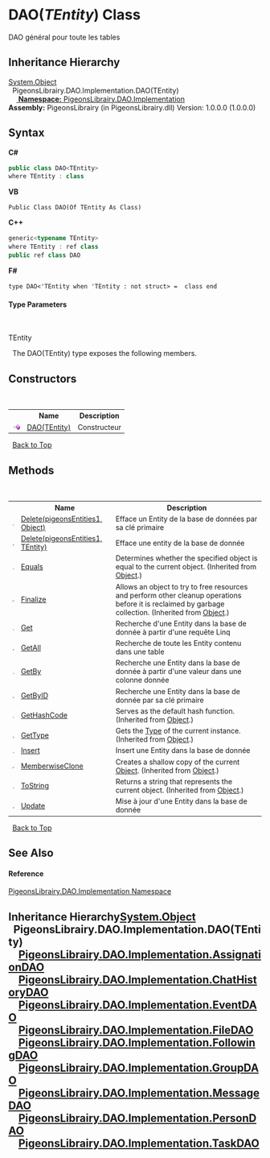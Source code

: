 # DAO(*TEntity*) Class
 

DAO général pour toute les tables


## Inheritance Hierarchy
<a href="http://msdn2.microsoft.com/en-us/library/e5kfa45b" target="_blank">System.Object</a><br />&nbsp;&nbsp;PigeonsLibrairy.DAO.Implementation.DAO(TEntity)<br />&nbsp;&nbsp;&nbsp;&nbsp;<a href="#inheritance-hierarchy" />
**Namespace:**&nbsp;<a href="2adb8d34-aa58-66ac-cc9e-6d985aed23d8">PigeonsLibrairy.DAO.Implementation</a><br />**Assembly:**&nbsp;PigeonsLibrairy (in PigeonsLibrairy.dll) Version: 1.0.0.0 (1.0.0.0)

## Syntax

**C#**<br />
``` C#
public class DAO<TEntity>
where TEntity : class

```

**VB**<br />
``` VB
Public Class DAO(Of TEntity As Class)
```

**C++**<br />
``` C++
generic<typename TEntity>
where TEntity : ref class
public ref class DAO
```

**F#**<br />
``` F#
type DAO<'TEntity when 'TEntity : not struct> =  class end
```


#### Type Parameters
&nbsp;<dl><dt>TEntity</dt><dd /></dl>&nbsp;
The DAO(TEntity) type exposes the following members.


## Constructors
&nbsp;<table><tr><th></th><th>Name</th><th>Description</th></tr><tr><td>![Public method](media/pubmethod.gif "Public method")</td><td><a href="bb9d2381-6d48-918d-5022-01e7f1d96246">DAO(TEntity)</a></td><td>
Constructeur</td></tr></table>&nbsp;
<a href="#dao(*tentity*)-class">Back to Top</a>

## Methods
&nbsp;<table><tr><th></th><th>Name</th><th>Description</th></tr><tr><td>![Public method](media/pubmethod.gif "Public method")</td><td><a href="9042cb0e-7cc9-d30f-4705-7f50c8f2b3b3">Delete(pigeonsEntities1, Object)</a></td><td>
Efface un Entity de la base de données par sa clé primaire</td></tr><tr><td>![Public method](media/pubmethod.gif "Public method")</td><td><a href="38ef33d0-9ccb-2e55-30cf-c9f9f9c4538f">Delete(pigeonsEntities1, TEntity)</a></td><td>
Efface une entity de la base de donnée</td></tr><tr><td>![Public method](media/pubmethod.gif "Public method")</td><td><a href="http://msdn2.microsoft.com/en-us/library/bsc2ak47" target="_blank">Equals</a></td><td>
Determines whether the specified object is equal to the current object.
 (Inherited from <a href="http://msdn2.microsoft.com/en-us/library/e5kfa45b" target="_blank">Object</a>.)</td></tr><tr><td>![Protected method](media/protmethod.gif "Protected method")</td><td><a href="http://msdn2.microsoft.com/en-us/library/4k87zsw7" target="_blank">Finalize</a></td><td>
Allows an object to try to free resources and perform other cleanup operations before it is reclaimed by garbage collection.
 (Inherited from <a href="http://msdn2.microsoft.com/en-us/library/e5kfa45b" target="_blank">Object</a>.)</td></tr><tr><td>![Public method](media/pubmethod.gif "Public method")</td><td><a href="0401a787-fa05-73ca-ebb6-be2451b8a48d">Get</a></td><td>
Recherche d'une Entity dans la base de donnée à partir d'une requête Linq</td></tr><tr><td>![Public method](media/pubmethod.gif "Public method")</td><td><a href="df0123fc-fba0-67de-5427-348f886f5daf">GetAll</a></td><td>
Recherche de toute les Entity contenu dans une table</td></tr><tr><td>![Public method](media/pubmethod.gif "Public method")</td><td><a href="988f777c-7061-6c73-8500-5e7cc2a7f6ae">GetBy</a></td><td>
Recherche une Entity dans la base de donnée à partir d'une valeur dans une colonne donnée</td></tr><tr><td>![Public method](media/pubmethod.gif "Public method")</td><td><a href="33bca930-5c46-979e-6a6e-cb81436ac704">GetByID</a></td><td>
Recherche une Entity dans la base de donnée par sa clé primaire</td></tr><tr><td>![Public method](media/pubmethod.gif "Public method")</td><td><a href="http://msdn2.microsoft.com/en-us/library/zdee4b3y" target="_blank">GetHashCode</a></td><td>
Serves as the default hash function.
 (Inherited from <a href="http://msdn2.microsoft.com/en-us/library/e5kfa45b" target="_blank">Object</a>.)</td></tr><tr><td>![Public method](media/pubmethod.gif "Public method")</td><td><a href="http://msdn2.microsoft.com/en-us/library/dfwy45w9" target="_blank">GetType</a></td><td>
Gets the <a href="http://msdn2.microsoft.com/en-us/library/42892f65" target="_blank">Type</a> of the current instance.
 (Inherited from <a href="http://msdn2.microsoft.com/en-us/library/e5kfa45b" target="_blank">Object</a>.)</td></tr><tr><td>![Public method](media/pubmethod.gif "Public method")</td><td><a href="05ba5105-2084-e31c-b2b0-070bd3b9ba0f">Insert</a></td><td>
Insert une Entity dans la base de donnée</td></tr><tr><td>![Protected method](media/protmethod.gif "Protected method")</td><td><a href="http://msdn2.microsoft.com/en-us/library/57ctke0a" target="_blank">MemberwiseClone</a></td><td>
Creates a shallow copy of the current <a href="http://msdn2.microsoft.com/en-us/library/e5kfa45b" target="_blank">Object</a>.
 (Inherited from <a href="http://msdn2.microsoft.com/en-us/library/e5kfa45b" target="_blank">Object</a>.)</td></tr><tr><td>![Public method](media/pubmethod.gif "Public method")</td><td><a href="http://msdn2.microsoft.com/en-us/library/7bxwbwt2" target="_blank">ToString</a></td><td>
Returns a string that represents the current object.
 (Inherited from <a href="http://msdn2.microsoft.com/en-us/library/e5kfa45b" target="_blank">Object</a>.)</td></tr><tr><td>![Public method](media/pubmethod.gif "Public method")</td><td><a href="2b5810cf-fbfc-08af-0d0a-55103e30cf98">Update</a></td><td>
Mise à jour d'une Entity dans la base de donnée</td></tr></table>&nbsp;
<a href="#dao(*tentity*)-class">Back to Top</a>

## See Also


#### Reference
<a href="2adb8d34-aa58-66ac-cc9e-6d985aed23d8">PigeonsLibrairy.DAO.Implementation Namespace</a><br />

## Inheritance Hierarchy<a href="http://msdn2.microsoft.com/en-us/library/e5kfa45b" target="_blank">System.Object</a><br />&nbsp;&nbsp;PigeonsLibrairy.DAO.Implementation.DAO(TEntity)<br />&nbsp;&nbsp;&nbsp;&nbsp;<a href="4d30f831-e2f5-48e3-c7b6-b421aa141686">PigeonsLibrairy.DAO.Implementation.AssignationDAO</a><br />&nbsp;&nbsp;&nbsp;&nbsp;<a href="0f7bbfcd-66be-c0b8-a487-b0332ce9ca2e">PigeonsLibrairy.DAO.Implementation.ChatHistoryDAO</a><br />&nbsp;&nbsp;&nbsp;&nbsp;<a href="1a11cfaf-b79e-4f8f-a603-52f62fa8b3c8">PigeonsLibrairy.DAO.Implementation.EventDAO</a><br />&nbsp;&nbsp;&nbsp;&nbsp;<a href="5aca066a-eae4-e6f3-a4ff-3e45e51faabd">PigeonsLibrairy.DAO.Implementation.FileDAO</a><br />&nbsp;&nbsp;&nbsp;&nbsp;<a href="3faf33b6-a9e3-54b7-6b22-a2028f77f43b">PigeonsLibrairy.DAO.Implementation.FollowingDAO</a><br />&nbsp;&nbsp;&nbsp;&nbsp;<a href="208a271d-39cc-be02-9d53-8c14ac312c0c">PigeonsLibrairy.DAO.Implementation.GroupDAO</a><br />&nbsp;&nbsp;&nbsp;&nbsp;<a href="7ed34abd-8f06-5082-2f7b-6059b0331898">PigeonsLibrairy.DAO.Implementation.MessageDAO</a><br />&nbsp;&nbsp;&nbsp;&nbsp;<a href="f4ca4d3d-2c28-bb2e-f269-d864011286dc">PigeonsLibrairy.DAO.Implementation.PersonDAO</a><br />&nbsp;&nbsp;&nbsp;&nbsp;<a href="620b04b8-56f4-b5e1-1df8-080594955979">PigeonsLibrairy.DAO.Implementation.TaskDAO</a><br />